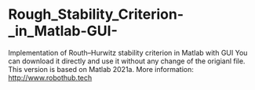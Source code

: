# Rough_Stability_Criterion-_in_Matlab-GUI-
Implementation of Routh–Hurwitz stability criterion in Matlab with GUI
You can download it directly and use it without any change of the origianl file. This version is based on Matlab 2021a.
More information: http://www.robothub.tech 
